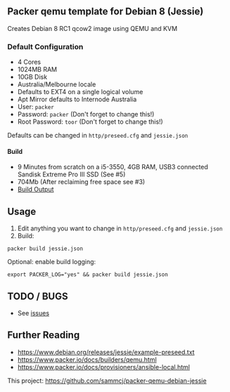 ## Packer qemu template for Debian 8 (Jessie)
Creates Debian 8 RC1 qcow2 image using QEMU and KVM

### Default Configuration
* 4 Cores
* 1024MB RAM
* 10GB Disk
* Australia/Melbourne locale
* Defaults to EXT4 on a single logical volume
* Apt Mirror defaults to Internode Australia
* User: `packer`
* Password: `packer` (Don't forget to change this!)
* Root Password: `toor` (Don't forget to change this!)

Defaults can be changed in `http/preseed.cfg` and `jessie.json`

#### Build
* 9 Minutes from scratch on a i5-3550, 4GB RAM, USB3 connected Sandisk Extreme Pro III SSD (See #5)
* 704Mb (After reclaiming free space see #3)
* [Build Output](build_output.log)

## Usage
1. Edit anything you want to change in `http/preseed.cfg` and `jessie.json`
2. Build:
```
packer build jessie.json
```
Optional: enable build logging:
```
export PACKER_LOG="yes" && packer build jessie.json
```

## TODO / BUGS
* See [issues](https://github.com/sammcj/packer-qemu-debian-jessie/issues)

## Further Reading

* https://www.debian.org/releases/jessie/example-preseed.txt
* https://www.packer.io/docs/builders/qemu.html
* https://www.packer.io/docs/provisioners/ansible-local.html

This project: https://github.com/sammcj/packer-qemu-debian-jessie
